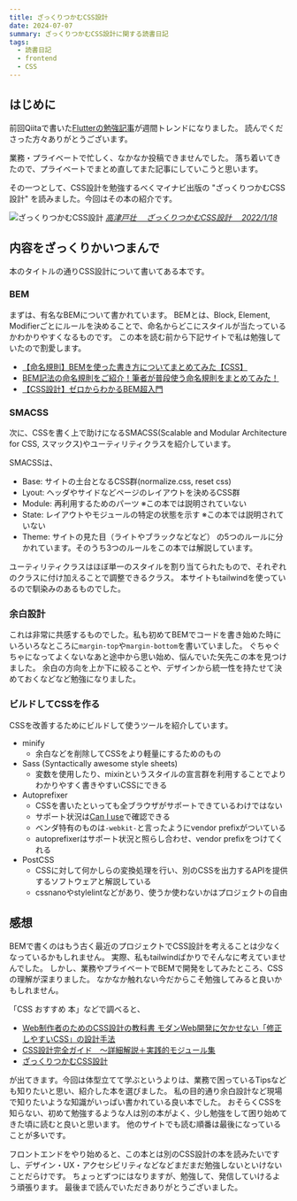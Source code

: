 ```yaml
---
title: ざっくりつかむCSS設計
date: 2024-07-07
summary: ざっくりつかむCSS設計に関する読書日記
tags:
  - 読書日記
  - frontend
  - CSS
---
```


## はじめに

前回Qiitaで書いた[Flutterの勉強記事](https://qiita.com/kmnky/items/77d4379dddbba53b3009)が週間トレンドになりました。
読んでくださった方々ありがとうございます。

業務・プライベートで忙しく、なかなか投稿できませんでした。
落ち着いてきたので、プライベートでまとめ直してまた記事にしていこうと思います。

その一つとして、CSS設計を勉強するべくマイナビ出版の "ざっくりつかむCSS設計" を読みました。今回はその本の紹介です。

![ざっくりつかむCSS設計](https://m.media-amazon.com/images/I/813wACepOaL._SY522_.jpg)
_[高津戸壮　 ざっくりつかむCSS設計　 2022/1/18](https://www.amazon.co.jp/%E3%81%96%E3%81%A3%E3%81%8F%E3%82%8A%E3%81%A4%E3%81%8B%E3%82%80-CSS%E8%A8%AD%E8%A8%88-%E3%83%AA%E3%83%95%E3%83%AD%E3%83%BC%E7%89%88-%E9%AB%98%E6%B4%A5%E6%88%B8-%E5%A3%AE-ebook/dp/B09NKTJL73/ref=sr_1_1?__mk_ja_JP=%E3%82%AB%E3%82%BF%E3%82%AB%E3%83%8A&dib=eyJ2IjoiMSJ9.LPARDk_pe73m3xT1YwtHjYUC7ZntRMcKjhLhFZ3kN0TzgLm5JE1hzQaeBfE-Y0MJ.V5TS7vAkWdvMQiK4G0em6gxf0t38CSfiQHmeRWXgOK4&dib_tag=se&keywords=%E3%81%96%E3%81%A3%E3%81%8F%E3%82%8A%E3%81%A4%E3%81%8B%E3%82%80+css%E8%A8%AD%E8%A8%88&qid=1720322082&sr=8-1)_


## 内容をざっくりかいつまんで

本のタイトルの通りCSS設計について書いてある本です。

### BEM

まずは、有名なBEMについて書かれています。
BEMとは、Block, Element, Modifierごとにルールを決めることで、命名からどこにスタイルが当たっているかわかりやすくなるものです。
この本を読む前から下記サイトで私は勉強していたので割愛します。
- [【命名規則】BEMを使った書き方についてまとめてみた【CSS】](https://qiita.com/takahirocook/items/01fd723b934e3b38cbbc)
- [BEM記法の命名規則をご紹介！筆者が普段使う命名規則をまとめてみた！](https://matsuichi-design.com/coding/bem/)
- [【CSS設計】ゼロからわかるBEM超入門](https://zenn.dev/nagan/articles/dac6fa662f4dab)

### SMACSS

次に、CSSを書く上で助けになるSMACSS(Scalable and Modular Architecture for CSS, スマックス)やユーティリティクラスを紹介しています。

SMACSSは、
- Base: サイトの土台となるCSS群(normalize.css, reset css)
- Lyout: ヘッダやサイドなどページのレイアウトを決めるCSS群
- Module: 再利用するためのパーツ ※この本では説明されていない
- State: レイアウトやモジュールの特定の状態を示す ※この本では説明されていない
- Theme: サイトの見た目（ライトやブラックなどなど）
の5つのルールに分かれています。そのうち3つのルールをこの本では解説しています。

ユーティリティクラスはほぼ単一のスタイルを割り当てられたもので、それぞれのクラスに付け加えることで調整できるクラス。
本サイトもtailwindを使っているので馴染みのあるものでした。

### 余白設計

これは非常に共感するものでした。私も初めてBEMでコードを書き始めた時にいろいろなところに`margin-top`や`margin-bottom`を書いていました。
ぐちゃぐちゃになってよくないなあと途中から思い始め、悩んでいた矢先この本を見つけました。
余白の方向を上か下に絞ることや、デザインから統一性を持たせて決めておくなどなど勉強になりました。

### ビルドしてCSSを作る

CSSを改善するためにビルドして使うツールを紹介しています。

- minify
  - 余白などを削除してCSSをより軽量にするためのもの
- Sass (Syntactically awesome style sheets)
  - 変数を使用したり、mixinというスタイルの宣言群を利用することでよりわかりやすく書きやすいCSSにできる
- Autoprefixer
  - CSSを書いたといっても全ブラウザがサポートできているわけではない
  - サポート状況は[Can I use](https://caniuse.com/)で確認できる
  - ベンダ特有のものは`-webkit-`と言ったようにvendor prefixがついている
  - autoprefixerはサポート状況と照らし合わせ、vendor prefixをつけてくれる
- PostCSS
  - CSSに対して何かしらの変換処理を行い、別のCSSを出力するAPIを提供するソフトウェアと解説している
  - cssnanoやstylelintなどがあり、使うか使わないかはプロジェクトの自由

## 感想

BEMで書くのはもう古く最近のプロジェクトでCSS設計を考えることは少なくなっているかもしれません。
実際、私もtailwindばかりでそんなに考えていませんでした。
しかし、業務やプライベートでBEMで開発をしてみたところ、CSSの理解が深まりました。
なかなか触れない今だからこそ勉強してみると良いかもしれません。

「CSS おすすめ 本」などで調べると、
- [Web制作者のためのCSS設計の教科書 モダンWeb開発に欠かせない「修正しやすいCSS」の設計手法](https://www.amazon.co.jp/Web%E5%88%B6%E4%BD%9C%E8%80%85%E3%81%AE%E3%81%9F%E3%82%81%E3%81%AECSS%E8%A8%AD%E8%A8%88%E3%81%AE%E6%95%99%E7%A7%91%E6%9B%B8-%E3%83%A2%E3%83%80%E3%83%B3Web%E9%96%8B%E7%99%BA%E3%81%AB%E6%AC%A0%E3%81%8B%E3%81%9B%E3%81%AA%E3%81%84%E3%80%8C%E4%BF%AE%E6%AD%A3%E3%81%97%E3%82%84%E3%81%99%E3%81%84CSS%E3%80%8D%E3%81%AE%E8%A8%AD%E8%A8%88%E6%89%8B%E6%B3%95-%E8%B0%B7-%E6%8B%93%E6%A8%B9/dp/4844336355/ref=sr_1_5?__mk_ja_JP=%E3%82%AB%E3%82%BF%E3%82%AB%E3%83%8A&dib=eyJ2IjoiMSJ9.LPARDk_pe73m3xT1YwtHjYUC7ZntRMcKjhLhFZ3kN0TzgLm5JE1hzQaeBfE-Y0MJ.V5TS7vAkWdvMQiK4G0em6gxf0t38CSfiQHmeRWXgOK4&dib_tag=se&keywords=%E3%81%96%E3%81%A3%E3%81%8F%E3%82%8A%E3%81%A4%E3%81%8B%E3%82%80+css%E8%A8%AD%E8%A8%88&qid=1720322082&sr=8-5)
- [CSS設計完全ガイド　～詳細解説＋実践的モジュール集](https://www.amazon.co.jp/CSS%E8%A8%AD%E8%A8%88%E5%AE%8C%E5%85%A8%E3%82%AC%E3%82%A4%E3%83%89-%EF%BD%9E%E8%A9%B3%E7%B4%B0%E8%A7%A3%E8%AA%AC%EF%BC%8B%E5%AE%9F%E8%B7%B5%E7%9A%84%E3%83%A2%E3%82%B8%E3%83%A5%E3%83%BC%E3%83%AB%E9%9B%86-%E5%8D%8A%E7%94%B0-%E6%83%87%E5%BF%97-ebook/dp/B0856YMH7L/ref=sr_1_4?__mk_ja_JP=%E3%82%AB%E3%82%BF%E3%82%AB%E3%83%8A&dib=eyJ2IjoiMSJ9.LPARDk_pe73m3xT1YwtHjYUC7ZntRMcKjhLhFZ3kN0TzgLm5JE1hzQaeBfE-Y0MJ.V5TS7vAkWdvMQiK4G0em6gxf0t38CSfiQHmeRWXgOK4&dib_tag=se&keywords=%E3%81%96%E3%81%A3%E3%81%8F%E3%82%8A%E3%81%A4%E3%81%8B%E3%82%80+css%E8%A8%AD%E8%A8%88&qid=1720322082&sr=8-4)
- [ざっくりつかむCSS設計](https://www.amazon.co.jp/%E3%81%96%E3%81%A3%E3%81%8F%E3%82%8A%E3%81%A4%E3%81%8B%E3%82%80-CSS%E8%A8%AD%E8%A8%88-%E3%83%AA%E3%83%95%E3%83%AD%E3%83%BC%E7%89%88-%E9%AB%98%E6%B4%A5%E6%88%B8-%E5%A3%AE-ebook/dp/B09NKTJL73/ref=sr_1_1?__mk_ja_JP=%E3%82%AB%E3%82%BF%E3%82%AB%E3%83%8A&dib=eyJ2IjoiMSJ9.LPARDk_pe73m3xT1YwtHjYUC7ZntRMcKjhLhFZ3kN0TzgLm5JE1hzQaeBfE-Y0MJ.V5TS7vAkWdvMQiK4G0em6gxf0t38CSfiQHmeRWXgOK4&dib_tag=se&keywords=%E3%81%96%E3%81%A3%E3%81%8F%E3%82%8A%E3%81%A4%E3%81%8B%E3%82%80+css%E8%A8%AD%E8%A8%88&qid=1720322082&sr=8-1)

が出てきます。今回は体型立てて学ぶというよりは、業務で困っているTipsなども知りたいと思い、紹介した本を選びました。
私の目的通り余白設計など現場で知りたいような知識がいっぱい書かれている良い本でした。
おそらくCSSを知らない、初めて勉強するような人は別の本がよく、少し勉強をして困り始めてきた頃に読むと良いと思います。
他のサイトでも読む順番は最後になっていることが多いです。

フロントエンドをやり始めると、この本とは別のCSS設計の本を読みたいですし、デザイン・UX・アクセシビリティなどなどまだまだ勉強しないといけないことだらけです。
ちょっとずつにはなりますが、勉強して、発信していけるよう頑張ります。
最後まで読んでいただきありがとうございました。